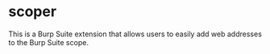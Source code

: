 # scoper
This is a Burp Suite extension that allows users to easily add web addresses to the Burp Suite scope.
